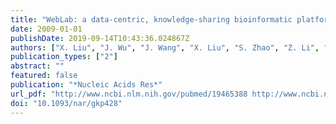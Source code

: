```yaml
---
title: "WebLab: a data-centric, knowledge-sharing bioinformatic platform"
date: 2009-01-01
publishDate: 2019-09-14T10:43:36.024867Z
authors: ["X. Liu", "J. Wu", "J. Wang", "X. Liu", "S. Zhao", "Z. Li", "L. Kong", "X. Gu", "J. Luo", "G. Gao"]
publication_types: ["2"]
abstract: ""
featured: false
publication: "*Nucleic Acids Res*"
url_pdf: "http://www.ncbi.nlm.nih.gov/pubmed/19465388 http://www.ncbi.nlm.nih.gov/pmc/articles/PMC2703900/pdf/gkp428.pdf"
doi: "10.1093/nar/gkp428"
---
```


